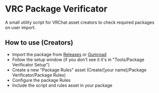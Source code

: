 # VRC Package Verificator

A small utility script for VRChat asset creators to check required packages on user import.

## How to use (Creators)

- Import the package from [Releases](https://github.com/Ikeiwa/VRCPackageVerificator/releases) or [Gumroad](https://ikeiwa.gumroad.com/l/vrcverificator)
- Follow the setup window (if you don't see it it's in "Tools/Package Verificator Setup")
- Create a new "Package Rules" asset (Create/[your name]/Package Verificator/Package Rules)
- Configure the package Rules
- Include the script and rules asset in your package

